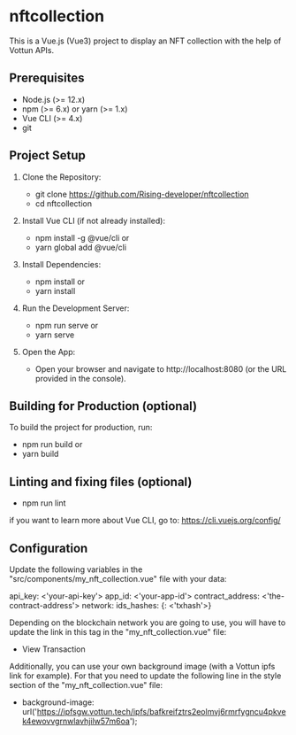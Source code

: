 # nftcollection

This is a Vue.js (Vue3) project to display an NFT collection with the help of Vottun APIs.

## Prerequisites

- Node.js (>= 12.x)
- npm (>= 6.x) or yarn (>= 1.x)
- Vue CLI (>= 4.x)
- git

## Project Setup

1. Clone the Repository:
   - git clone https://github.com/Rising-developer/nftcollection
   - cd nftcollection

2. Install Vue CLI (if not already installed):
   - npm install -g @vue/cli
   or
   - yarn global add @vue/cli

3. Install Dependencies:      
   - npm install
   or
   - yarn install

4. Run the Development Server:
   - npm run serve
   or
   - yarn serve

5. Open the App:
   - Open your browser and navigate to http://localhost:8080 (or the URL provided in the console).

## Building for Production (optional)

To build the project for production, run:

   - npm run build
   or
   - yarn build

## Linting and fixing files (optional)
   - npm run lint

if you want to learn more about Vue CLI, go to: https://cli.vuejs.org/config/

## Configuration

Update the following variables in the "src/components/my_nft_collection.vue" file with your data:

api_key: <'your-api-key'>
app_id: <'your-app-id'>
contract_address: <'the-contract-address'>
network: <the-network-id>
ids_hashes: {<id>: <'txhash'>}

Depending on the blockchain network you are going to use, you will have to update the link in this tag in the "my_nft_collection.vue" file:

- <a :href="`https://amoy.polygonscan.com/tx/${nftItem.txhash}`" target="_blank">View Transaction</a>

Additionally, you can use your own background image (with a Vottun ipfs link for example). For that you need to update the following line in the style section of the "my_nft_collection.vue" file:

- background-image: url('https://ipfsgw.vottun.tech/ipfs/bafkreifztrs2eolmvj6rmrfygncu4pkvek4ewovvgrnwlavhjilw57m6oa');
